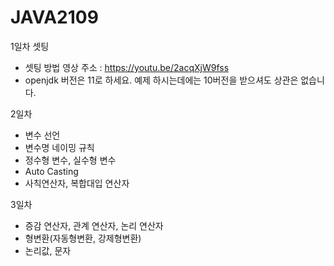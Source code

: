 # JAVA2109
1일차 셋팅
  - 셋팅 방법 영상 주소 : https://youtu.be/2acqXjW9fss
  - openjdk 버전은 11로 하세요. 예제 하시는데에는 10버전을 받으셔도 상관은 없습니다.
  
2일차 
  - 변수 선언
  - 변수명 네이밍 규칙
  - 정수형 변수, 실수형 변수
  - Auto Casting
  - 사칙연산자, 복합대입 연산자

3일차
  - 증감 연산자, 관계 연산자, 논리 연산자
  - 형변환(자동형변환, 강제형변환)
  - 논리값, 문자
